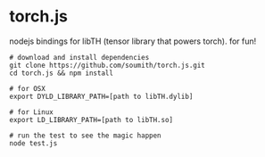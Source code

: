 torch.js
========

nodejs bindings for libTH (tensor library that powers torch). for fun!

```
# download and install dependencies
git clone https://github.com/soumith/torch.js.git
cd torch.js && npm install

# for OSX
export DYLD_LIBRARY_PATH=[path to libTH.dylib]

# for Linux 
export LD_LIBRARY_PATH=[path to libTH.so]

# run the test to see the magic happen
node test.js
```